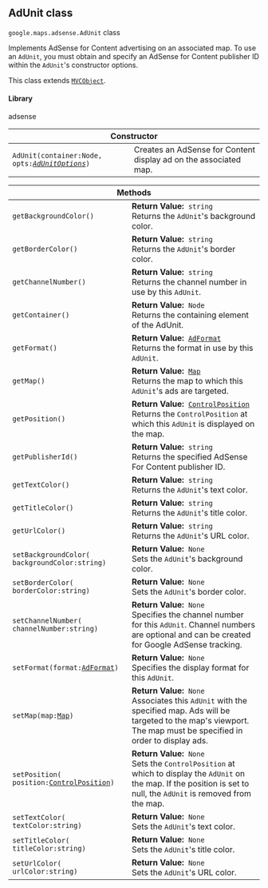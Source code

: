 <h2 id="AdUnit"> AdUnit class </h2><p>
<code><span itemprop="path">google.maps.adsense</span>.<span itemprop="name">AdUnit</span></code>
class
</p><p>Implements AdSense for Content advertising on an associated map. To use an <code>AdUnit</code>, you must obtain and specify an AdSense for Content publisher ID within the <code>AdUnit</code>'s constructor options.</p><p>This class extends
<code><a href="https://github.com/amenadiel/google-maps-documentation/blob/master/docs/MVCObject.md">MVCObject</a></code>.
</p><h4>Library</h4><p>adsense</p><div class="devsite-table-wrapper"><table class="constructors responsive" summary="class AdUnit - Constructor">
<thead>
<tr><th colspan="2">Constructor</th>
</tr></thead>
<tbody>
<tr>
<td><code><span>AdUnit(<wbr>container:Node,<wbr> opts:</span><a href="https://github.com/amenadiel/google-maps-documentation/blob/master/docs/AdUnitOptions.md"><em><span>AdUnitOptions</span></em></a><span>)</span></code></td>
<td>Creates an AdSense for Content display ad on the associated map.</td>
</tr>
</tbody>
</table></div><div class="devsite-table-wrapper"><table class="methods responsive" summary="class AdUnit - Methods">
<thead>
<tr><th colspan="2">Methods</th>
</tr></thead>
<tbody>
<tr>
<td><code><span>getBackgroundColor()</span></code></td>
<td><div><strong>Return Value:</strong>&nbsp; <code>string</code></div>
<div class="desc">Returns the <code>AdUnit</code>'s background color.</div></td>
</tr>
<tr>
<td><code><span>getBorderColor()</span></code></td>
<td><div><strong>Return Value:</strong>&nbsp; <code>string</code></div>
<div class="desc">Returns the <code>AdUnit</code>'s border color.</div></td>
</tr>
<tr>
<td><code><span>getChannelNumber()</span></code></td>
<td><div><strong>Return Value:</strong>&nbsp; <code>string</code></div>
<div class="desc">Returns the channel number in use by this <code>AdUnit</code>.</div></td>
</tr>
<tr>
<td><code><span>getContainer()</span></code></td>
<td><div><strong>Return Value:</strong>&nbsp; <code>Node</code></div>
<div class="desc">Returns the containing element of the AdUnit.</div></td>
</tr>
<tr>
<td><code><span>getFormat()</span></code></td>
<td><div><strong>Return Value:</strong>&nbsp; <code><a href="https://github.com/amenadiel/google-maps-documentation/blob/master/docs/AdFormat.md">AdFormat</a></code></div>
<div class="desc">Returns the format in use by this <code>AdUnit</code>.</div></td>
</tr>
<tr>
<td><code><span>getMap()</span></code></td>
<td><div><strong>Return Value:</strong>&nbsp; <code><a href="https://github.com/amenadiel/google-maps-documentation/blob/master/docs/Map.md">Map</a></code></div>
<div class="desc">Returns the map to which this <code>AdUnit</code>'s ads are targeted.</div></td>
</tr>
<tr>
<td><code><span>getPosition()</span></code></td>
<td><div><strong>Return Value:</strong>&nbsp; <code><a href="https://github.com/amenadiel/google-maps-documentation/blob/master/docs/ControlPosition.md">ControlPosition</a></code></div>
<div class="desc">Returns the <code>ControlPosition</code> at which this <code>AdUnit</code> is displayed on the map.</div></td>
</tr>
<tr>
<td><code><span>getPublisherId()</span></code></td>
<td><div><strong>Return Value:</strong>&nbsp; <code>string</code></div>
<div class="desc">Returns the specified AdSense For Content publisher ID.</div></td>
</tr>
<tr>
<td><code><span>getTextColor()</span></code></td>
<td><div><strong>Return Value:</strong>&nbsp; <code>string</code></div>
<div class="desc">Returns the <code>AdUnit</code>'s text color.</div></td>
</tr>
<tr>
<td><code><span>getTitleColor()</span></code></td>
<td><div><strong>Return Value:</strong>&nbsp; <code>string</code></div>
<div class="desc">Returns the <code>AdUnit</code>'s title color.</div></td>
</tr>
<tr>
<td><code><span>getUrlColor()</span></code></td>
<td><div><strong>Return Value:</strong>&nbsp; <code>string</code></div>
<div class="desc">Returns the <code>AdUnit</code>'s URL color.</div></td>
</tr>
<tr>
<td><code><span>setBackgroundColor(<wbr>backgroundColor:string)</span></code></td>
<td><div><strong>Return Value:</strong>&nbsp; <code>None</code></div>
<div class="desc">Sets the <code>AdUnit</code>'s background color.</div></td>
</tr>
<tr>
<td><code><span>setBorderColor(<wbr>borderColor:string)</span></code></td>
<td><div><strong>Return Value:</strong>&nbsp; <code>None</code></div>
<div class="desc">Sets the <code>AdUnit</code>'s border color.</div></td>
</tr>
<tr>
<td><code><span>setChannelNumber(<wbr>channelNumber:string)</span></code></td>
<td><div><strong>Return Value:</strong>&nbsp; <code>None</code></div>
<div class="desc">Specifies the channel number for this <code>AdUnit</code>. Channel numbers are optional and can be created for Google AdSense tracking.</div></td>
</tr>
<tr>
<td><code><span>setFormat(<wbr>format:</span><a href="https://github.com/amenadiel/google-maps-documentation/blob/master/docs/AdFormat.md"><span>AdFormat</span></a><span>)</span></code></td>
<td><div><strong>Return Value:</strong>&nbsp; <code>None</code></div>
<div class="desc">Specifies the display format for this <code>AdUnit</code>.</div></td>
</tr>
<tr>
<td><code><span>setMap(<wbr>map:</span><a href="https://github.com/amenadiel/google-maps-documentation/blob/master/docs/Map.md"><span>Map</span></a><span>)</span></code></td>
<td><div><strong>Return Value:</strong>&nbsp; <code>None</code></div>
<div class="desc">Associates this <code>AdUnit</code> with the specified map. Ads will be targeted to the map's viewport. The map must be specified in order to display ads.</div></td>
</tr>
<tr>
<td><code><span>setPosition(<wbr>position:</span><a href="https://github.com/amenadiel/google-maps-documentation/blob/master/docs/ControlPosition.md"><span>ControlPosition</span></a><span>)</span></code></td>
<td><div><strong>Return Value:</strong>&nbsp; <code>None</code></div>
<div class="desc">Sets the <code>ControlPosition</code> at which to display the <code>AdUnit</code> on the map. If the position is set to null, the <code>AdUnit</code> is removed from the map.</div></td>
</tr>
<tr>
<td><code><span>setTextColor(<wbr>textColor:string)</span></code></td>
<td><div><strong>Return Value:</strong>&nbsp; <code>None</code></div>
<div class="desc">Sets the <code>AdUnit</code>'s text color.</div></td>
</tr>
<tr>
<td><code><span>setTitleColor(<wbr>titleColor:string)</span></code></td>
<td><div><strong>Return Value:</strong>&nbsp; <code>None</code></div>
<div class="desc">Sets the <code>AdUnit</code>'s title color.</div></td>
</tr>
<tr>
<td><code><span>setUrlColor(<wbr>urlColor:string)</span></code></td>
<td><div><strong>Return Value:</strong>&nbsp; <code>None</code></div>
<div class="desc">Sets the <code>AdUnit</code>'s URL color.</div></td>
</tr>
</tbody>
</table></div>